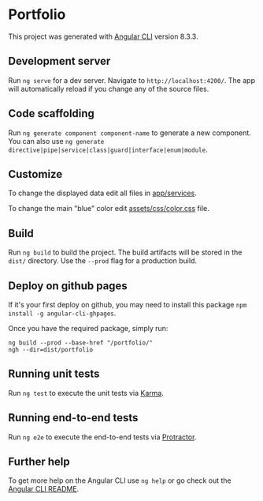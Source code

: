 # Portfolio

This project was generated with [Angular CLI](https://github.com/angular/angular-cli) version 8.3.3.

## Development server

Run `ng serve` for a dev server. Navigate to `http://localhost:4200/`. The app will automatically reload if you change any of the source files.

## Code scaffolding

Run `ng generate component component-name` to generate a new component. You can also use `ng generate directive|pipe|service|class|guard|interface|enum|module`.

## Customize

To change the displayed data edit all files in [app/services](src/app/services).

To change the main "blue" color edit [assets/css/color.css](src/assets/css/color.css) file.

## Build

Run `ng build` to build the project. The build artifacts will be stored in the `dist/` directory. Use the `--prod` flag for a production build.

## Deploy on github pages

If it's your first deploy on github, you may need to install this package `npm install -g angular-cli-ghpages`.

Once you have the required package, simply run:
```
ng build --prod --base-href "/portfolio/"
ngh --dir=dist/portfolio
```

## Running unit tests

Run `ng test` to execute the unit tests via [Karma](https://karma-runner.github.io).

## Running end-to-end tests

Run `ng e2e` to execute the end-to-end tests via [Protractor](http://www.protractortest.org/).

## Further help

To get more help on the Angular CLI use `ng help` or go check out the [Angular CLI README](https://github.com/angular/angular-cli/blob/master/README.md).
